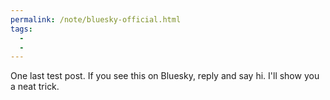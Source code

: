 ```yaml
---
permalink: /note/bluesky-official.html
tags:
  - 
  - 
---
```


One last test post. If you see this on Bluesky, reply and say hi. I'll show you a neat trick.

<a class="u-bridgy-fed" href="https://fed.brid.gy/" hidden="from-humans"></a>
<a class="u-bridgy" href="https://brid.gy/publish/bluesky?bridgy_omit_link=maybe"></a>
